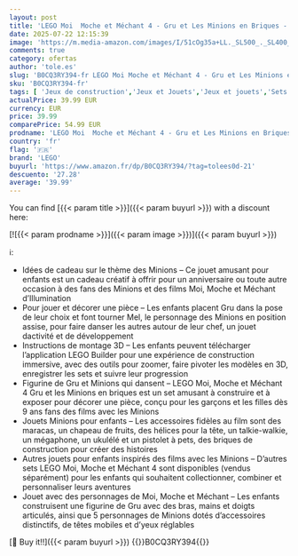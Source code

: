 ```yaml
---
layout: post
title: 'LEGO Moi  Moche et Méchant 4 - Gru et Les Minions en Briques - Personnages à Construire Inspirés du Film - Figurines Qui Dansent - Jouet pour Enfants à Partir de 9 Ans 75582'
date: 2025-07-22 12:15:39
image: 'https://m.media-amazon.com/images/I/51cOg35a+LL._SL500_._SL400_.jpg'
comments: true
category: ofertas
author: 'tole.es'
slug: 'B0CQ3RY394-fr LEGO Moi Moche et Méchant 4 - Gru et Les Minions en...'
sku: 'B0CQ3RY394-fr'
tags: [ 'Jeux de construction','Jeux et Jouets','Jeux et jouets','Sets de jeux de construction','lego','🇫🇷', ]
actualPrice: 39.99 EUR
currency: EUR
price: 39.99
comparePrice: 54.99 EUR
prodname: 'LEGO Moi  Moche et Méchant 4 - Gru et Les Minions en Briques - Personnages à Construire Inspirés du Film - Figurines Qui Dansent - Jouet pour Enfants à Partir de 9 Ans 75582'
country: 'fr'
flag: '🇫🇷'
brand: 'LEGO'
buyurl: 'https://www.amazon.fr/dp/B0CQ3RY394/?tag=tolees0d-21'
descuento: '27.28'
average: '39.99'
---
```


You can find [{{< param title >}}]({{< param buyurl >}}) with a discount here:

[![{{< param prodname >}}]({{< param image >}})]({{< param buyurl >}})

ℹ️:

- Idées de cadeau sur le thème des Minions – Ce jouet amusant pour enfants est un cadeau créatif à offrir pour un anniversaire ou toute autre occasion à des fans des Minions et des films Moi, Moche et Méchant d’Illumination
- Pour jouer et décorer une pièce – Les enfants placent Gru dans la pose de leur choix et font tourner Mel, le personnage des Minions en position assise, pour faire danser les autres autour de leur chef, un jouet dactivité et de développement
- Instructions de montage 3D – Les enfants peuvent télécharger l’application LEGO Builder pour une expérience de construction immersive, avec des outils pour zoomer, faire pivoter les modèles en 3D, enregistrer les sets et suivre leur progression
- Figurine de Gru et Minions qui dansent – LEGO Moi, Moche et Méchant 4 Gru et les Minions en briques est un set amusant à construire et à exposer pour décorer une pièce, conçu pour les garçons et les filles dès 9 ans fans des films avec les Minions
- Jouets Minions pour enfants – Les accessoires fidèles au film sont des maracas, un chapeau de fruits, des hélices pour la tête, un talkie-walkie, un mégaphone, un ukulélé et un pistolet à pets, des briques de construction pour créer des histoires
- Autres jouets pour enfants inspirés des films avec les Minions – D’autres sets LEGO Moi, Moche et Méchant 4 sont disponibles (vendus séparément) pour les enfants qui souhaitent collectionner, combiner et personnaliser leurs aventures
- Jouet avec des personnages de Moi, Moche et Méchant – Les enfants construisent une figurine de Gru avec des bras, mains et doigts articulés, ainsi que 5 personnages de Minions dotés d’accessoires distinctifs, de têtes mobiles et d’yeux réglables

[🛒 Buy it!!]({{< param buyurl >}})
{{<world>}}B0CQ3RY394{{</world>}}
